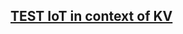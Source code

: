 ## [TEST IoT in context of KV](../docs-ref-conceptual/iothub/common-error-codes.md?context=rest/api/keyvault/rc/rc)